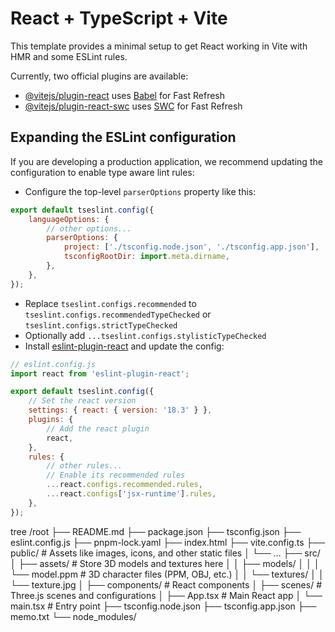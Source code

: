 # React + TypeScript + Vite

This template provides a minimal setup to get React working in Vite with HMR and some ESLint rules.

Currently, two official plugins are available:

-   [@vitejs/plugin-react](https://github.com/vitejs/vite-plugin-react/blob/main/packages/plugin-react/README.md) uses [Babel](https://babeljs.io/) for Fast Refresh
-   [@vitejs/plugin-react-swc](https://github.com/vitejs/vite-plugin-react-swc) uses [SWC](https://swc.rs/) for Fast Refresh

## Expanding the ESLint configuration

If you are developing a production application, we recommend updating the configuration to enable type aware lint rules:

-   Configure the top-level `parserOptions` property like this:

```js
export default tseslint.config({
    languageOptions: {
        // other options...
        parserOptions: {
            project: ['./tsconfig.node.json', './tsconfig.app.json'],
            tsconfigRootDir: import.meta.dirname,
        },
    },
});
```

-   Replace `tseslint.configs.recommended` to `tseslint.configs.recommendedTypeChecked` or `tseslint.configs.strictTypeChecked`
-   Optionally add `...tseslint.configs.stylisticTypeChecked`
-   Install [eslint-plugin-react](https://github.com/jsx-eslint/eslint-plugin-react) and update the config:

```js
// eslint.config.js
import react from 'eslint-plugin-react';

export default tseslint.config({
    // Set the react version
    settings: { react: { version: '18.3' } },
    plugins: {
        // Add the react plugin
        react,
    },
    rules: {
        // other rules...
        // Enable its recommended rules
        ...react.configs.recommended.rules,
        ...react.configs['jsx-runtime'].rules,
    },
});
```

tree
/root
├── README.md
├── package.json
├── tsconfig.json
├── eslint.config.js
├── pnpm-lock.yaml
├── index.html
├── vite.config.ts
├── public/ # Assets like images, icons, and other static files
│ └── ...
├── src/
│ ├── assets/ # Store 3D models and textures here
│ │ ├── models/
│ │ │ └── model.ppm # 3D character files (PPM, OBJ, etc.)
│ │ └── textures/
│ │ └── texture.jpg
│ ├── components/ # React components
│ ├── scenes/ # Three.js scenes and configurations
│ ├── App.tsx # Main React app
│ └── main.tsx # Entry point
├── tsconfig.node.json
├── tsconfig.app.json
├── memo.txt
└── node_modules/
